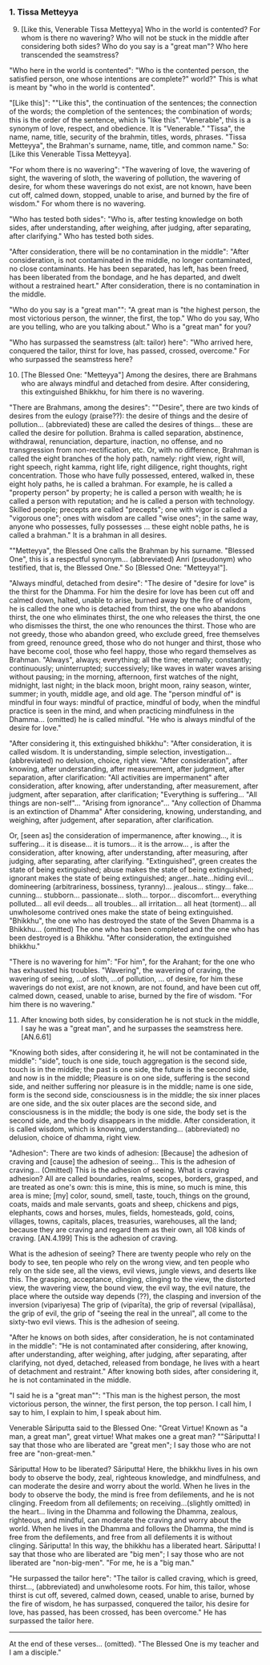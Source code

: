 ### 1. Tissa Metteyya

9. [Like this, Venerable Tissa Metteyya] Who in the world is contented? For whom
   is there no wavering?
Who will not be stuck in the middle after considering both sides?
Who do you say is a "great man"? Who here transcended the seamstress?

"Who here in the world is contented": "Who is the contented person, the
satisfied person, one whose intentions are complete?" world?" This is what is
meant by "who in the world is contented".

"[Like this]": ""Like this", the continuation of the sentences; the connection
of the words; the completion of the sentences; the combination of words; this is
the order of the sentence, which is "like this". "Venerable", this is a synonym
of love, respect, and obedience. It is "Venerable." "Tissa", the name, name,
title, security of the brahmin, titles, words, phrases. "Tissa Metteyya", the
Brahman's surname, name, title, and common name." So: [Like this Venerable Tissa
Metteyya].

"For whom there is no wavering": "The wavering of love, the wavering of sight,
the wavering of sloth, the wavering of pollution, the wavering of desire, for
whom these waverings do not exist, are not known, have been cut off, calmed
down, stopped, unable to arise, and burned by the fire of wisdom." For whom
there is no wavering.

"Who has tested both sides": "Who is, after testing knowledge on both sides,
after understanding, after weighing, after judging, after separating, after
clarifying." Who has tested both sides.

"After consideration, there will be no contamination in the middle": "After
consideration, is not contaminated in the middle, no longer contaminated, no
close contaminants. He has been separated, has left, has been freed, has been
liberated from the bondage, and he has departed, and dwelt without a restrained
heart." After consideration, there is no contamination in the middle.

"Who do you say is a "great man"": "A great man is "the highest person, the most
victorious person, the winner, the first, the top." Who do you say, Who are you
telling, who are you talking about." Who is a "great man" for you?

"Who has surpassed the seamstress (alt: tailor) here": "Who arrived here,
conquered the tailor, thirst for love, has passed, crossed, overcome." For who
surpassed the seamstress here?

10. [The Blessed One: "Metteyya"] Among the desires, there are Brahmans who are
    always mindful and detached from desire.
After considering, this extinguished Bhikkhu, for him there is no wavering.

"There are Brahmans, among the desires": ""Desire", there are two kinds of
desires from the eulogy (praise??): the desire of things and the desire of
pollution... (abbreviated) these are called the desires of things... these are
called the desire for pollution. Brahma is called separation, abstinence,
withdrawal, renunciation, departure, inaction, no offense, and no transgression
from non-rectification, etc. Or, with no difference, Brahman is called the eight
branches of the holy path, namely: right view, right will, right speech, right
kamma, right life, right diligence, right thoughts, right concentration. Those
who have fully possessed, entered, walked in, these eight holy paths, he is
called a brahman. For example, he is called a "property person" by property; he
is called a person with wealth; he is called a person with reputation; and he is
called a person with technology. Skilled people; precepts are called "precepts";
one with vigor is called a "vigorous one"; ones with wisdom are called "wise
ones"; in the same way, anyone who possesses, fully possesses ... these eight
noble paths, he is called a brahman." It is a brahman in all desires.

""Metteyya", the Blessed One calls the Brahman by his surname. "Blessed One",
this is a respectful synonym... (abbreviated) Anri (pseudonym) who testified,
that is, the Blessed One." So [Blessed One: "Metteyya!"].

"Always mindful, detached from desire": "The desire of "desire for love" is the
thirst for the Dhamma. For him the desire for love has been cut off and calmed
down, halted, unable to arise, burned away by the fire of wisdom, he is called
the one who is detached from thirst, the one who abandons thirst, the one who
eliminates thirst, the one who releases the thirst, the one who dismisses the
thirst, the one who renounces the thirst. Those who are not greedy, those who
abandon greed, who exclude greed, free themselves from greed, renounce greed,
those who do not hunger and thirst, those who have become cool, those who feel
happy, those who regard themselves as Brahman. "Always", always; everything; all
the time; eternally; constantly; continuously; uninterrupted; successively; like
waves in water waves arising without pausing; in the morning, afternoon, first
watches of the night, midnight, last night; in the black moon, bright moon,
rainy season, winter, summer; in youth, middle age, and old age. The "person
mindful of" is mindful in four ways: mindful of practice, mindful of body, when
the mindful practice is seen in the mind, and when practicing mindfulness in the
Dhamma... (omitted) he is called mindful. "He who is always mindful of the
desire for love."

"After considering it, this extinguished bhikkhu": "After consideration, it is
called wisdom. It is understanding, simple selection, investigation...
(abbreviated) no delusion, choice, right view. "After consideration", after
knowing, after understanding, after measurement, after judgment, after
separation, after clarification: "All activities are impermanent" after
consideration, after knowing, after understanding, after measurement, after
judgment, after separation, after clarification; "Everything is suffering...
"All things are non-self"... "Arising from ignorance"... "Any collection of
Dhamma is an extinction of Dhamma" After considering, knowing, understanding,
and weighing, after judgement, after separation, after clarification.

Or, [seen as] the consideration of impermanence, after knowing..., it is
suffering... it is disease... it is tumors... it is the arrow... , is after the
consideration, after knowing, after understanding, after measuring, after
judging, after separating, after clarifying. "Extinguished", green creates the
state of being extinguished; abuse makes the state of being extinguished;
ignorant makes the state of being extinguished; anger...hate...hiding evil...
domineering (arbitrariness, bossiness, tyranny)... jealous... stingy... fake...
cunning... stubborn... passionate... sloth... torpor... discomfort... everything
polluted... all evil deeds... all troubles... all irritation... all heat
(torment)... all unwholesome contrived ones make the state of being
extinguished. "Bhikkhu", the one who has destroyed the state of the Seven Dhamma
is a Bhikkhu... (omitted) The one who has been completed and the one who has
been destroyed is a Bhikkhu. "After consideration, the extinguished bhikkhu."

"There is no wavering for him": "For him", for the Arahant; for the one who has
exhausted his troubles. "Wavering", the wavering of craving, the wavering of
seeing, ...of sloth, ...of pollution, ... of desire, for him these waverings do
not exist, are not known, are not found, and have been cut off, calmed down,
ceased, unable to arise, burned by the fire of wisdom. "For him there is no
wavering."

11. After knowing both sides, by consideration he is not stuck in the middle,
I say he was a "great man", and he surpasses the seamstress here. [AN.6.61]

"Knowing both sides, after considering it, he will not be contaminated in the
middle": "side", touch is one side, touch aggregation is the second side, touch
is in the middle; the past is one side, the future is the second side, and now
is in the middle; Pleasure is on one side, suffering is the second side, and
neither suffering nor pleasure is in the middle; name is one side, form is the
second side, consciousness is in the middle; the six inner places are one side,
and the six outer places are the second side, and consciousness is in the
middle; the body is one side, the body set is the second side, and the body
disappears in the middle. After consideration, it is called wisdom, which is
knowing, understanding... (abbreviated) no delusion, choice of dhamma, right
view.

"Adhesion": There are two kinds of adhesion: [Because] the adhesion of craving
and [cause] the adhesion of seeing... This is the adhesion of craving...
(Omitted) This is the adhesion of seeing. What is craving adhesion? All are
called boundaries, realms, scopes, borders, grasped, and are treated as one's
own: this is mine, this is mine, so much is mine, this area is mine; [my] color,
sound, smell, taste, touch, things on the ground, coats, maids and male
servants, goats and sheep, chickens and pigs, elephants, cows and horses, mules,
fields, homesteads, gold, coins, villages, towns, capitals, places, treasuries,
warehouses, all the land; because they are craving and regard them as their own,
all 108 kinds of craving. [AN.4.199] This is the adhesion of craving.

What is the adhesion of seeing? There are twenty people who rely on the body to
see, ten people who rely on the wrong view, and ten people who rely on the side
see, all the views, evil views, jungle views, and deserts like this. The
grasping, acceptance, clinging, clinging to the view, the distorted view, the
wavering view, the bound view, the evil way, the evil nature, the place where
the outside way depends (??), the clasping and inversion of the inversion
(vipariyesa) The grip of (viparīta), the grip of reversal (vipallāsa), the grip
of evil, the grip of "seeing the real in the unreal", all come to the sixty-two
evil views. This is the adhesion of seeing.

"After he knows on both sides, after consideration, he is not contaminated in
the middle": "He is not contaminated after considering, after knowing, after
understanding, after weighing, after judging, after separating, after
clarifying, not dyed, detached, released from bondage, he lives with a heart of
detachment and restraint." After knowing both sides, after considering it, he is
not contaminated in the middle.

"I said he is a "great man"": "This man is the highest person, the most
victorious person, the winner, the first person, the top person. I call him, I
say to him, I explain to him, I speak about him.

Venerable Sāriputta said to the Blessed One: "Great Virtue! Known as "a man, a
great man", great virtue! What makes one a great man? ""Sāriputta! I say that
those who are liberated are "great men"; I say those who are not free are
"non-great-men."

Sāriputta! How to be liberated? Sāriputta! Here, the bhikkhu lives in his own
body to observe the body, zeal, righteous knowledge, and mindfulness, and can
moderate the desire and worry about the world. When he lives in the body to
observe the body, the mind is free from defilements, and he is not clinging.
Freedom from all defilements; on receiving...(slightly omitted) in the heart...
living in the Dhamma and following the Dhamma, zealous, righteous, and mindful,
can moderate the craving and worry about the world. When he lives in the Dhamma
and follows the Dhamma, the mind is free from the defilements, and free from all
defilements it is without clinging. Sāriputta! In this way, the bhikkhu has a
liberated heart. Sāriputta! I say that those who are liberated are "big men"; I
say those who are not liberated are "non-big-men". "For me, he is a "big man."

"He surpassed the tailor here": "The tailor is called craving, which is greed,
thirst..., (abbreviated) and unwholesome roots. For him, this tailor, whose
thirst is cut off, severed, calmed down, ceased, unable to arise, burned by the
fire of wisdom, he has surpassed, conquered the tailor, his desire for love, has
passed, has been crossed, has been overcome." He has surpassed the tailor here.

---

At the end of these verses... (omitted). "The Blessed One is my teacher and I am
a disciple."
